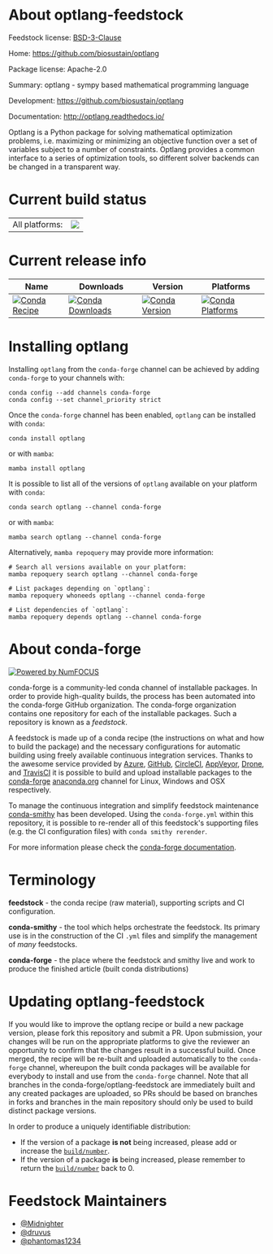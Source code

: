 About optlang-feedstock
=======================

Feedstock license: [BSD-3-Clause](https://github.com/conda-forge/optlang-feedstock/blob/main/LICENSE.txt)

Home: https://github.com/biosustain/optlang

Package license: Apache-2.0

Summary: optlang - sympy based mathematical programming language

Development: https://github.com/biosustain/optlang

Documentation: http://optlang.readthedocs.io/

Optlang is a Python package for solving mathematical optimization problems,
i.e. maximizing or minimizing an objective function over a set of variables
subject to a number of constraints.  Optlang provides a common interface to
a series of optimization tools, so different solver backends can be changed
in a transparent way.


Current build status
====================


<table><tr><td>All platforms:</td>
    <td>
      <a href="https://dev.azure.com/conda-forge/feedstock-builds/_build/latest?definitionId=3144&branchName=main">
        <img src="https://dev.azure.com/conda-forge/feedstock-builds/_apis/build/status/optlang-feedstock?branchName=main">
      </a>
    </td>
  </tr>
</table>

Current release info
====================

| Name | Downloads | Version | Platforms |
| --- | --- | --- | --- |
| [![Conda Recipe](https://img.shields.io/badge/recipe-optlang-green.svg)](https://anaconda.org/conda-forge/optlang) | [![Conda Downloads](https://img.shields.io/conda/dn/conda-forge/optlang.svg)](https://anaconda.org/conda-forge/optlang) | [![Conda Version](https://img.shields.io/conda/vn/conda-forge/optlang.svg)](https://anaconda.org/conda-forge/optlang) | [![Conda Platforms](https://img.shields.io/conda/pn/conda-forge/optlang.svg)](https://anaconda.org/conda-forge/optlang) |

Installing optlang
==================

Installing `optlang` from the `conda-forge` channel can be achieved by adding `conda-forge` to your channels with:

```
conda config --add channels conda-forge
conda config --set channel_priority strict
```

Once the `conda-forge` channel has been enabled, `optlang` can be installed with `conda`:

```
conda install optlang
```

or with `mamba`:

```
mamba install optlang
```

It is possible to list all of the versions of `optlang` available on your platform with `conda`:

```
conda search optlang --channel conda-forge
```

or with `mamba`:

```
mamba search optlang --channel conda-forge
```

Alternatively, `mamba repoquery` may provide more information:

```
# Search all versions available on your platform:
mamba repoquery search optlang --channel conda-forge

# List packages depending on `optlang`:
mamba repoquery whoneeds optlang --channel conda-forge

# List dependencies of `optlang`:
mamba repoquery depends optlang --channel conda-forge
```


About conda-forge
=================

[![Powered by
NumFOCUS](https://img.shields.io/badge/powered%20by-NumFOCUS-orange.svg?style=flat&colorA=E1523D&colorB=007D8A)](https://numfocus.org)

conda-forge is a community-led conda channel of installable packages.
In order to provide high-quality builds, the process has been automated into the
conda-forge GitHub organization. The conda-forge organization contains one repository
for each of the installable packages. Such a repository is known as a *feedstock*.

A feedstock is made up of a conda recipe (the instructions on what and how to build
the package) and the necessary configurations for automatic building using freely
available continuous integration services. Thanks to the awesome service provided by
[Azure](https://azure.microsoft.com/en-us/services/devops/), [GitHub](https://github.com/),
[CircleCI](https://circleci.com/), [AppVeyor](https://www.appveyor.com/),
[Drone](https://cloud.drone.io/welcome), and [TravisCI](https://travis-ci.com/)
it is possible to build and upload installable packages to the
[conda-forge](https://anaconda.org/conda-forge) [anaconda.org](https://anaconda.org/)
channel for Linux, Windows and OSX respectively.

To manage the continuous integration and simplify feedstock maintenance
[conda-smithy](https://github.com/conda-forge/conda-smithy) has been developed.
Using the ``conda-forge.yml`` within this repository, it is possible to re-render all of
this feedstock's supporting files (e.g. the CI configuration files) with ``conda smithy rerender``.

For more information please check the [conda-forge documentation](https://conda-forge.org/docs/).

Terminology
===========

**feedstock** - the conda recipe (raw material), supporting scripts and CI configuration.

**conda-smithy** - the tool which helps orchestrate the feedstock.
                   Its primary use is in the construction of the CI ``.yml`` files
                   and simplify the management of *many* feedstocks.

**conda-forge** - the place where the feedstock and smithy live and work to
                  produce the finished article (built conda distributions)


Updating optlang-feedstock
==========================

If you would like to improve the optlang recipe or build a new
package version, please fork this repository and submit a PR. Upon submission,
your changes will be run on the appropriate platforms to give the reviewer an
opportunity to confirm that the changes result in a successful build. Once
merged, the recipe will be re-built and uploaded automatically to the
`conda-forge` channel, whereupon the built conda packages will be available for
everybody to install and use from the `conda-forge` channel.
Note that all branches in the conda-forge/optlang-feedstock are
immediately built and any created packages are uploaded, so PRs should be based
on branches in forks and branches in the main repository should only be used to
build distinct package versions.

In order to produce a uniquely identifiable distribution:
 * If the version of a package **is not** being increased, please add or increase
   the [``build/number``](https://docs.conda.io/projects/conda-build/en/latest/resources/define-metadata.html#build-number-and-string).
 * If the version of a package **is** being increased, please remember to return
   the [``build/number``](https://docs.conda.io/projects/conda-build/en/latest/resources/define-metadata.html#build-number-and-string)
   back to 0.

Feedstock Maintainers
=====================

* [@Midnighter](https://github.com/Midnighter/)
* [@druvus](https://github.com/druvus/)
* [@phantomas1234](https://github.com/phantomas1234/)

